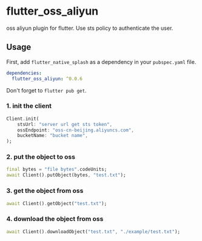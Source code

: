 # flutter_oss_aliyun

oss aliyun plugin for flutter. Use sts policy to authenticate the user.

## Usage
First, add `flutter_native_splash` as a dependency in your `pubspec.yaml` file.
```yaml
dependencies:
  flutter_oss_aliyun: ^0.0.6
```
Don't forget to `flutter pub get`.

### 1. init the client
```dart
Client.init(
    stsUrl: "server url get sts token",
    ossEndpoint: "oss-cn-beijing.aliyuncs.com",
    bucketName: "bucket name",
);
```

### 2. put the object to oss
```dart
final bytes = "file bytes".codeUnits;
await Client().putObject(bytes, "test.txt");
```

### 3. get the object from oss
```dart
await Client().getObject("test.txt");
```

### 4. download the object from oss
```dart
await Client().downloadObject("test.txt", "./example/test.txt");
```

